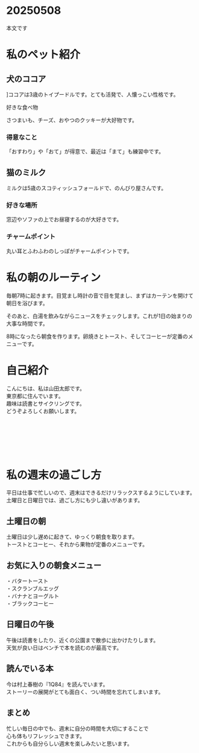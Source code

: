 # 20250508

<!DOCTYPE html>
<html lang="ja">
 <head>
    <meta charset="utf=8">
    <title>webページのタイトル</title>
    <meta name="description"    content="webページの説明文">
 </head>

 <boby>
    <p>本文です</p>
    <!-- ああああ -->
    <h1>私のペット紹介</h1>

<h2>犬のココア</h2>
<p>]ココアは3歳のトイプードルです。とても活発で、人懐っこい性格です。</p>

好きな食べ物
</p>さつまいも、チーズ、おやつのクッキーが大好物です。</p>

<h3>得意なこと</h3>
</p>「おすわり」や「おて」が得意で、最近は「まて」も練習中です。</p>

<h2>猫のミルク</h2>
</p>ミルクは5歳のスコティッシュフォールドで、のんびり屋さんです。</p>

<h3>好きな場所</h3>
</p>窓辺やソファの上でお昼寝するのが大好きです。</p>

<h3>チャームポイント</h3>
</p>丸い耳とふわふわのしっぽがチャームポイントです。</p>




<h1>私の朝のルーティン</h1>

</p>毎朝7時に起きます。目覚まし時計の音で目を覚まし、まずはカーテンを開けて朝日を浴びます。</p>

</p>そのあと、白湯を飲みながらニュースをチェックします。これが1日の始まりの大事な時間です。</p>

</p>8時になったら朝食を作ります。卵焼きとトースト、そしてコーヒーが定番のメニューです。</p>

<h1>自己紹介</h1>

</p>こんにちは、私は山田太郎です。<br>
東京都に住んでいます。<br>
趣味は読書とサイクリングです。<br>
どうぞよろしくお願いします。</p>

<br><br><br><br><br>

<h1>私の週末の過ごし方</h1>
</p>平日は仕事で忙しいので、週末はできるだけリラックスするようにしています。<br>
土曜日と日曜日では、過ごし方にも少し違いがあります。</p>

<h2>土曜日の朝</h2>
</p>土曜日は少し遅めに起きて、ゆっくり朝食を取ります。<br>
トーストとコーヒー、それから果物が定番のメニューです。</p>

<h2>お気に入りの朝食メニュー</h2>
</p>
・バタートースト<br>
・スクランブルエッグ<br>
・バナナとヨーグルト<br>
・ブラックコーヒー</p>

<h2>日曜日の午後</h2>
</p>午後は読書をしたり、近くの公園まで散歩に出かけたりします。<br>
天気が良い日はベンチで本を読むのが最高です。</p>

<h2>読んでいる本</h2>
</p>今は村上春樹の『1Q84』を読んでいます。<br>
ストーリーの展開がとても面白く、つい時間を忘れてしまいます。</p>

<h2>まとめ</h2>
</p>忙しい毎日の中でも、週末に自分の時間を大切にすることで<br>
心も体もリフレッシュできます。<br>
これからも自分らしい週末を楽しみたいと思います。</p>





</boby>
</html>
